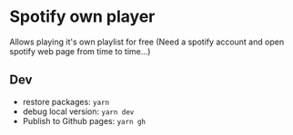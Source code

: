 # Spotify own player

Allows playing it's own playlist for free (Need a spotify account and open spotify web page from time to time...)

## Dev

* restore packages: `yarn`
* debug local version: `yarn dev`
* Publish to Github pages: `yarn gh`